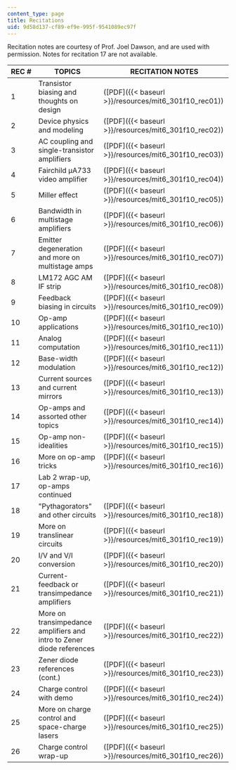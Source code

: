 ```yaml
---
content_type: page
title: Recitations
uid: 9d58d137-cf89-ef9e-995f-9541089ec97f
---
```


Recitation notes are courtesy of Prof. Joel Dawson, and are used with permission. Notes for recitation 17 are not available.

| REC # | TOPICS | RECITATION NOTES |
| --- | --- | --- |
| 1 | Transistor biasing and thoughts on design | ([PDF]({{< baseurl >}}/resources/mit6_301f10_rec01)) |
| 2 | Device physics and modeling | ([PDF]({{< baseurl >}}/resources/mit6_301f10_rec02)) |
| 3 | AC coupling and single-transistor amplifiers | ([PDF]({{< baseurl >}}/resources/mit6_301f10_rec03)) |
| 4 | Fairchild µA733 video amplifier | ([PDF]({{< baseurl >}}/resources/mit6_301f10_rec04)) |
| 5 | Miller effect | ([PDF]({{< baseurl >}}/resources/mit6_301f10_rec05)) |
| 6 | Bandwidth in multistage amplifiers | ([PDF]({{< baseurl >}}/resources/mit6_301f10_rec06)) |
| 7 | Emitter degeneration and more on multistage amps | ([PDF]({{< baseurl >}}/resources/mit6_301f10_rec07)) |
| 8 | LM172 AGC AM IF strip | ([PDF]({{< baseurl >}}/resources/mit6_301f10_rec08)) |
| 9 | Feedback biasing in circuits | ([PDF]({{< baseurl >}}/resources/mit6_301f10_rec09)) |
| 10 | Op-amp applications | ([PDF]({{< baseurl >}}/resources/mit6_301f10_rec10)) |
| 11 | Analog computation | ([PDF]({{< baseurl >}}/resources/mit6_301f10_rec11)) |
| 12 | Base-width modulation | ([PDF]({{< baseurl >}}/resources/mit6_301f10_rec12)) |
| 13 | Current sources and current mirrors | ([PDF]({{< baseurl >}}/resources/mit6_301f10_rec13)) |
| 14 | Op-amps and assorted other topics | ([PDF]({{< baseurl >}}/resources/mit6_301f10_rec14)) |
| 15 | Op-amp non-idealities | ([PDF]({{< baseurl >}}/resources/mit6_301f10_rec15)) |
| 16 | More on op-amp tricks | ([PDF]({{< baseurl >}}/resources/mit6_301f10_rec16)) |
| 17 | Lab 2 wrap-up, op-amps continued | &nbsp; |
| 18 | "Pythagorators" and other circuits | ([PDF]({{< baseurl >}}/resources/mit6_301f10_rec18)) |
| 19 | More on translinear circuits | ([PDF]({{< baseurl >}}/resources/mit6_301f10_rec19)) |
| 20 | I/V and V/I conversion | ([PDF]({{< baseurl >}}/resources/mit6_301f10_rec20)) |
| 21 | Current-feedback or transimpedance amplifiers | ([PDF]({{< baseurl >}}/resources/mit6_301f10_rec21)) |
| 22 | More on transimpedance amplifiers and intro to Zener diode references | ([PDF]({{< baseurl >}}/resources/mit6_301f10_rec22)) |
| 23 | Zener diode references (cont.) | ([PDF]({{< baseurl >}}/resources/mit6_301f10_rec23)) |
| 24 | Charge control with demo | ([PDF]({{< baseurl >}}/resources/mit6_301f10_rec24)) |
| 25 | More on charge control and space-charge lasers | ([PDF]({{< baseurl >}}/resources/mit6_301f10_rec25)) |
| 26 | Charge control wrap-up | ([PDF]({{< baseurl >}}/resources/mit6_301f10_rec26))